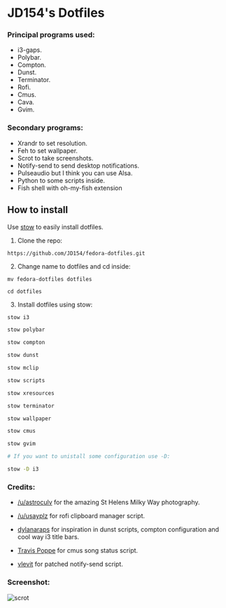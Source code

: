 # JD154's Dotfiles

### Principal programs used:

- i3-gaps.
- Polybar.
- Compton.
- Dunst.
- Terminator.
- Rofi.
- Cmus.
- Cava.
- Gvim.

### Secondary programs: 

- Xrandr to set resolution.
- Feh to set wallpaper.
- Scrot to take screenshots.
- Notify-send to send desktop notifications.
- Pulseaudio but I think you can use Alsa.
- Python to some scripts inside.
- Fish shell with oh-my-fish extension

## How to install

Use [stow](http://brandon.invergo.net/news/2012-05-26-using-gnu-stow-to-manage-your-dotfiles.html) to easily install dotfiles.

1. Clone the repo:

```
https://github.com/JD154/fedora-dotfiles.git
```

2. Change name to dotfiles and cd inside:

```
mv fedora-dotfiles dotfiles

cd dotfiles
```

3. Install dotfiles using stow:

```sh
stow i3

stow polybar

stow compton

stow dunst

stow mclip

stow scripts

stow xresources

stow terminator

stow wallpaper

stow cmus

stow gvim

# If you want to unistall some configuration use -D:

stow -D i3
```
### Credits:

- [/u/astroculv](https://www.reddit.com/r/EarthPorn/comments/5qtv0w/funny_how_we_gravitate_towards_the_things_that/) for the amazing St Helens Milky Way photography.

- [/u/usayplz](https://www.reddit.com/r/unixporn/comments/4p5aom/rofi_clipboard_manager/) for rofi clipboard manager script.

- [dylanaraps](https://github.com/dylanaraps/) for inspiration in dunst scripts, compton configuration and cool way i3 title bars.

- [Travis Poppe](https://github.com/cmus/cmus/wiki/status_diplay_notify_send.py) for cmus song status script.

- [vlevit](https://github.com/vlevit/notify-send.sh) for patched notify-send script.

### Screenshot:

![scrot](http://i.imgur.com/q7hrl1A.jpg)
